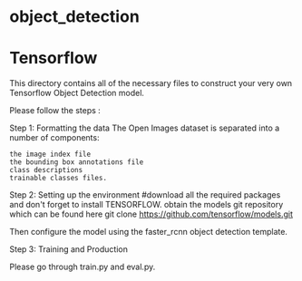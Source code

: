 # object_detection
# Tensorflow

This directory contains all of the necessary files to construct your very own Tensorflow Object Detection model.

Please follow the steps :

Step 1: Formatting the data
The Open Images dataset is separated into a number of components:

    the image index file
    the bounding box annotations file
    class descriptions
    trainable classes files.

Step 2: Setting up the environment
#download all the required packages and don't forget to install TENSORFLOW.
obtain the models git repository which can be found here git clone https://github.com/tensorflow/models.git

Then configure the model using the faster_rcnn object detection template.

Step 3: Training and Production

Please go through train.py and eval.py.
